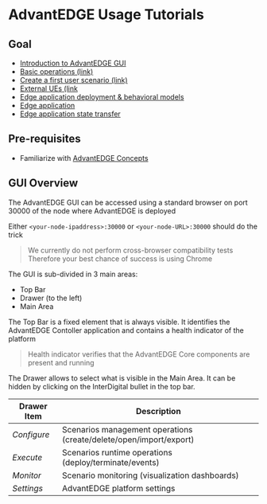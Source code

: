 # AdvantEDGE Usage Tutorials
## Goal
- [Introduction to AdvantEDGE GUI](#gui-overview)
- [Basic operations (link)](./use/base-ops.md)
- [Create a first user scenario (link)](./use/create-scenario.md)
- [External UEs (link](./use/ext-ue.md)
- [Edge application deployment & behavioral models](./use/deployment-behavioral-models.md)
- [Edge application](./use/edge-applications.md)
- [Edge application state transfer](./use/edge-app-state-transfer.md)

## Pre-requisites
- Familiarize with [AdvantEDGE Concepts](./concepts.md)

## GUI Overview
The AdvantEDGE GUI can be accessed using a standard browser on port 30000 of the node where AdvantEDGE is deployed

Either `<your-node-ipaddress>:30000` or `<your-node-URL>:30000` should do the trick
> We currently do not perform cross-browser compatibility tests <br>Therefore your best chance of success is using Chrome

The GUI is sub-divided in 3 main areas:
- Top Bar
- Drawer (to the left)
- Main Area

The Top Bar is a fixed element that is always visible. It identifies the AdvantEDGE Contoller application and contains a health indicator of the platform
> Health indicator verifies that the AdvantEDGE Core components are present and running

The Drawer allows to select what is visible in the Main Area. It can be hidden by clicking on the InterDigital bullet in the top bar.

Drawer Item | Description
------ | --------
_Configure_ | Scenarios management operations (create/delete/open/import/export)
_Execute_ | Scenarios runtime operations (deploy/terminate/events)
_Monitor_ | Scenario monitoring (visualization dashboards)
_Settings_ | AdvantEDGE platform settings
